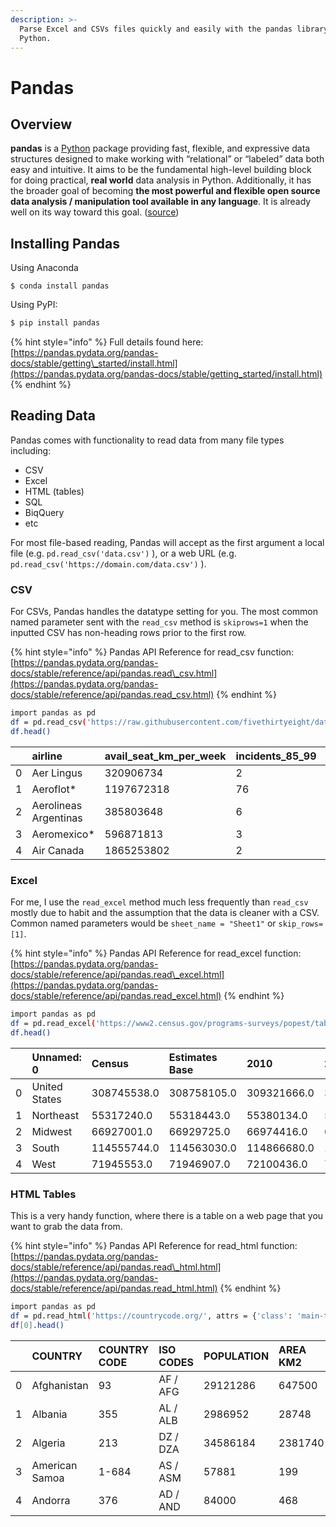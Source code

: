 ```yaml
---
description: >-
  Parse Excel and CSVs files quickly and easily with the pandas library for
  Python.
---
```


# Pandas

## Overview

 **pandas** is a [Python](https://www.python.org) package providing fast, flexible, and expressive data structures designed to make working with “relational” or “labeled” data both easy and intuitive. It aims to be the fundamental high-level building block for doing practical, **real world** data analysis in Python. Additionally, it has the broader goal of becoming **the most powerful and flexible open source data analysis / manipulation tool available in any language**. It is already well on its way toward this goal. \([source](https://pandas.pydata.org/pandas-docs/stable/getting_started/overview.html)\)

## Installing Pandas

Using Anaconda

```
$ conda install pandas
```

Using PyPI:

```bash
$ pip install pandas
```

{% hint style="info" %}
Full details found here: [https://pandas.pydata.org/pandas-docs/stable/getting\_started/install.html](https://pandas.pydata.org/pandas-docs/stable/getting_started/install.html)
{% endhint %}

## Reading Data

Pandas comes with functionality to read data from many file types including:

* CSV
* Excel
* HTML \(tables\)
* SQL
* BiqQuery
* etc

For most file-based reading, Pandas will accept as the first argument a local file \(e.g. `pd.read_csv('data.csv')` \), or a web URL \(e.g. `pd.read_csv('https://domain.com/data.csv')` \).

### CSV

For CSVs, Pandas handles the datatype setting for you. The most common named parameter sent with the `read_csv` method is `skiprows=1` when the inputted CSV has non-heading rows prior to the first row.

{% hint style="info" %}
Pandas API Reference for read\_csv function: [https://pandas.pydata.org/pandas-docs/stable/reference/api/pandas.read\_csv.html](https://pandas.pydata.org/pandas-docs/stable/reference/api/pandas.read_csv.html)
{% endhint %}

```bash
import pandas as pd
df = pd.read_csv('https://raw.githubusercontent.com/fivethirtyeight/data/master/airline-safety/airline-safety.csv')
df.head()
```

|  | airline | avail\_seat\_km\_per\_week | incidents\_85\_99 | fatal\_accidents\_85\_99 | fatalities\_85\_99 | incidents\_00\_14 | fatal\_accidents\_00\_14 | fatalities\_00\_14 |
| :--- | :--- | :--- | :--- | :--- | :--- | :--- | :--- | :--- |
| 0 | Aer Lingus | 320906734 | 2 | 0 | 0 | 0 | 0 | 0 |
| 1 | Aeroflot\* | 1197672318 | 76 | 14 | 128 | 6 | 1 | 88 |
| 2 | Aerolineas Argentinas | 385803648 | 6 | 0 | 0 | 1 | 0 | 0 |
| 3 | Aeromexico\* | 596871813 | 3 | 1 | 64 | 5 | 0 | 0 |
| 4 | Air Canada | 1865253802 | 2 | 0 | 0 | 2 | 0 | 0 |

### Excel

For me, I use the `read_excel` method much less frequently than `read_csv` mostly due to habit and the assumption that the data is cleaner with a CSV.  Common named parameters would be `sheet_name = "Sheet1"` or `skip_rows=[1]`.

{% hint style="info" %}
Pandas API Reference for read\_excel function: [https://pandas.pydata.org/pandas-docs/stable/reference/api/pandas.read\_excel.html](https://pandas.pydata.org/pandas-docs/stable/reference/api/pandas.read_excel.html)
{% endhint %}

```bash
import pandas as pd
df = pd.read_excel('https://www2.census.gov/programs-surveys/popest/tables/2010-2019/state/totals/nst-est2019-01.xlsx', skiprows=3)
df.head()
```

|  | Unnamed: 0 | Census | Estimates Base | 2010 | 2011 | 2012 | 2013 | 2014 | 2015 | 2016 | 2017 | 2018 | 2019 |
| :--- | :--- | :--- | :--- | :--- | :--- | :--- | :--- | :--- | :--- | :--- | :--- | :--- | :--- |
| 0 | United States | 308745538.0 | 308758105.0 | 309321666.0 | 311556874.0 | 313830990.0 | 315993715.0 | 318301008.0 | 320635163.0 | 322941311.0 | 324985539.0 | 326687501.0 | 328239523.0 |
| 1 | Northeast | 55317240.0 | 55318443.0 | 55380134.0 | 55604223.0 | 55775216.0 | 55901806.0 | 56006011.0 | 56034684.0 | 56042330.0 | 56059240.0 | 56046620.0 | 55982803.0 |
| 2 | Midwest | 66927001.0 | 66929725.0 | 66974416.0 | 67157800.0 | 67336743.0 | 67560379.0 | 67745167.0 | 67860583.0 | 67987540.0 | 68126781.0 | 68236628.0 | 68329004.0 |
| 3 | South | 114555744.0 | 114563030.0 | 114866680.0 | 116006522.0 | 117241208.0 | 118364400.0 | 119624037.0 | 120997341.0 | 122351760.0 | 123542189.0 | 124569433.0 | 125580448.0 |
| 4 | West | 71945553.0 | 71946907.0 | 72100436.0 | 72788329.0 | 73477823.0 | 74167130.0 | 74925793.0 | 75742555.0 | 76559681.0 | 77257329.0 | 77834820.0 | 78347268.0 |

### HTML Tables

This is a very handy function, where there is a table on a web page that you want to grab the data from. 

{% hint style="info" %}
Pandas API Reference for read\_html function: [https://pandas.pydata.org/pandas-docs/stable/reference/api/pandas.read\_html.html](https://pandas.pydata.org/pandas-docs/stable/reference/api/pandas.read_html.html)
{% endhint %}

```bash
import pandas as pd
df = pd.read_html('https://countrycode.org/', attrs = {'class': 'main-table'})
df[0].head()
```

|  | COUNTRY | COUNTRY CODE | ISO CODES | POPULATION | AREA KM2 | GDP $USD |
| :--- | :--- | :--- | :--- | :--- | :--- | :--- |
| 0 | Afghanistan | 93 | AF / AFG | 29121286 | 647500 | 20.65 Billion |
| 1 | Albania | 355 | AL / ALB | 2986952 | 28748 | 12.8 Billion |
| 2 | Algeria | 213 | DZ / DZA | 34586184 | 2381740 | 215.7 Billion |
| 3 | American Samoa | 1-684 | AS / ASM | 57881 | 199 | 462.2 Million |
| 4 | Andorra | 376 | AD / AND | 84000 | 468 | 4.8 Billion |



